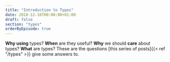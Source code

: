 ```yaml
---
title: "Introduction to Types"
date: 2018-12-16T00:00:00+01:00
draft: false
section: "types"
orderByEpisode: true
---
```


**Why using** types? **When** are they useful? **Why** we should **care** about types? **What** are types? These are the questions [this series of posts]{{< ref "/types" >}} give some answers to.